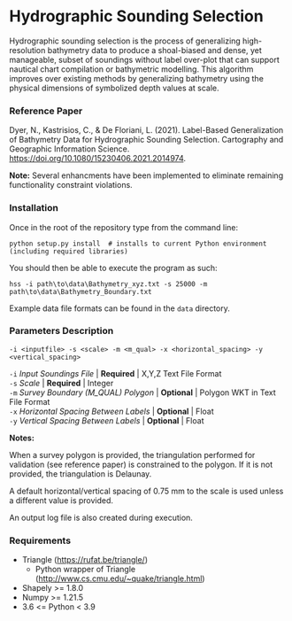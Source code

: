 # Hydrographic Sounding Selection #
Hydrographic sounding selection is the process of generalizing high-resolution bathymetry data to produce a shoal-biased and dense, yet manageable, subset of soundings without label over-plot that can support nautical chart compilation or bathymetric modelling. This algorithm improves over existing methods by generalizing bathymetry using the physical dimensions of symbolized depth values at scale.

### Reference Paper ###
Dyer, N., Kastrisios, C., & De Floriani, L. (2021). Label-Based Generalization of Bathymetry Data for Hydrographic Sounding Selection. Cartography and Geographic Information Science.  https://doi.org/10.1080/15230406.2021.2014974.

**Note:** Several enhancments have been implemented to eliminate remaining functionality constraint violations.

### Installation ###
Once in the root of the repository type from the command line:
```
python setup.py install  # installs to current Python environment (including required libraries)
```
You should then be able to execute the program as such:
```
hss -i path\to\data\Bathymetry_xyz.txt -s 25000 -m path\to\data\Bathymetry_Boundary.txt
```
Example data file formats can be found in the ```data``` directory.

### Parameters Description ###
```
-i <inputfile> -s <scale> -m <m_qual> -x <horizontal_spacing> -y <vertical_spacing>
```
```-i``` *Input Soundings File* | **Required** | X,Y,Z Text File Format</br>
```-s``` *Scale* | **Required** | Integer</br>
```-m``` *Survey Boundary (M_QUAL) Polygon* | **Optional** | Polygon WKT in Text File Format</br>
```-x``` *Horizontal Spacing Between Labels* | **Optional** | Float</br>
```-y``` *Vertical Spacing Between Labels* | **Optional** | Float</br>

**Notes:**
<p>When a survey polygon is provided, the triangulation performed for validation (see reference paper) is constrained to the polygon. If it is not provided, the triangulation is Delaunay.</p>
<p>A default horizontal/vertical spacing of 0.75 mm to the scale is used unless a different value is provided.</p>
<p>An output log file is also created during execution.</p>

### Requirements ###
+ Triangle (https://rufat.be/triangle/)
    * Python wrapper of Triangle (http://www.cs.cmu.edu/~quake/triangle.html)
+ Shapely >= 1.8.0
+ Numpy >= 1.21.5
+ 3.6 <= Python < 3.9
